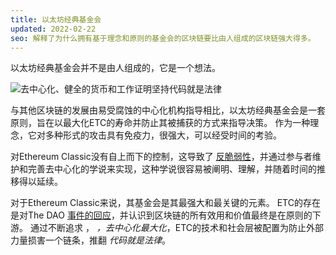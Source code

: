 ```yaml
---
title: 以太坊经典基金会
updated: 2022-02-22
seo: 解释了为什么拥有基于理念和原则的基金会的区块链要比由人组成的区块链强大得多。
---
```


以太坊经典基金会并不是由人组成的，它是一个想法。

![去中心化、健全的货币和工作证明坚持代码就是法律](../../../src/images/foundation.png)

与其他区块链的发展由易受腐蚀的中心化机构指导相比，以太坊经典基金会是一套原则，旨在以最大化ETC的寿命并防止其被捕获的方式来指导决策。 作为一种理念，它对多种形式的攻击具有免疫力，很强大，可以经受时间的考验。

对Ethereum Classic没有自上而下的控制，这导致了 [反脆弱性](https://en.wikipedia.org/wiki/Antifragility)，并通过参与者维护和完善去中心化的学说来实现，这种学说很容易被阐明、理解，并随着时间的推移得以延续。

对于Ethereum Classic来说，其基金会是其最强大和最关键的元素。 ETC的存在是对The DAO [事件的回应](/why-classic/genesis)，并认识到区块链的所有效用和价值最终是在原则的下游。 通过不断追求 [](/why-classic/decentralism) ， _，去中心化最大化_，ETC的技术和社会层被配置为防止外部力量损害一个链条，推翻 _代码就是法律_。
